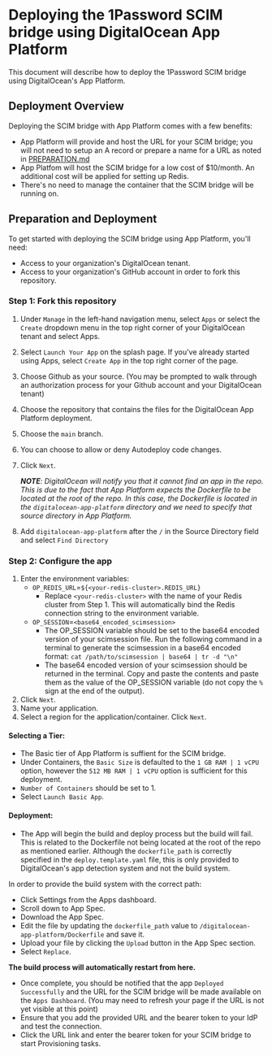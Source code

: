# Deploying the 1Password SCIM bridge using DigitalOcean App Platform
This document will describe how to deploy the 1Password SCIM bridge using DigitalOcean's App Platform.

## Deployment Overview

Deploying the SCIM bridge with App Platform comes with a few benefits:
* App Platform will provide and host the URL for your SCIM bridge; you will not need to setup an A record or prepare a name for a URL as noted in [PREPARATION.md](PREPARATION.md)
* App Platfom will host the SCIM bridge for a low cost of $10/month. An additional cost will be applied for setting up Redis.
* There's no need to manage the container that the SCIM bridge will be running on.

## Preparation and Deployment
To get started with deploying the SCIM bridge using App Platform, you'll need:
* Access to your organization's DigitalOcean tenant.
* Access to your organization's GitHub account in order to fork this repository.

### Step 1: Fork this repository

1. Under ```Manage``` in the left-hand navigation menu, select ```Apps``` or select the ```Create``` dropdown menu in the top right corner of your DigitalOcean tenant and select Apps.
2. Select ```Launch Your App``` on the splash page. If you've already started using Apps, select ```Create App``` in the top right corner of the page.
3. Choose Github as your source. (You may be prompted to walk through an authorization process for your Github account and your DigitalOcean tenant)
4. Choose the repository that contains the files for the DigitalOcean App Platform deployment.
5. Choose the ```main``` branch.
6. You can choose to allow or deny Autodeploy code changes.
7. Click ```Next```.

    ***NOTE**: DigitalOcean will notify you that it cannot find an app in the repo. This is due to the fact that App Platform expects the Dockerfile to be located at the root of the repo. In this case, the Dockerfile is located in the ```digitalocean-app-platform``` directory and we need to specify that source directory in App Platform.*

8. Add ```digitalocean-app-platform``` after the ```/``` in the Source Directory field and select ```Find Directory```

### Step 2: Configure the app

1. Enter the environment variables:
    * `OP_REDIS_URL`=`${<your-redis-cluster>.REDIS_URL}`
        * Replace `<your-redis-cluster>` with the name of your Redis cluster from Step 1. This will automatically bind the Redis connection string to the environment variable.
    * `OP_SESSION`=`<base64_encoded_scimsession>`
        * The OP_SESSION variable should be set to the base64 encoded version of your scimsession file. Run the following command in a terminal to generate the scimsession in a base64 encoded format: ```cat /path/to/scimsession | base64 | tr -d "\n"```
        * The base64 encoded version of your scimsession should be returned in the terminal. Copy and paste the contents and paste them as the value of the OP_SESSION variable (do not copy the ```%``` sign at the end of the output).
3.  Click ```Next```.
4.  Name your application.
5.  Select a region for the application/container. Click ```Next```.

#### Selecting a Tier:

* The Basic tier of App Platform is suffient for the SCIM bridge.
* Under Containers, the ```Basic Size``` is defaulted to the ```1 GB RAM | 1 vCPU``` option, however the ```512 MB RAM | 1 vCPU``` option is sufficient for this deployment.
* ```Number of Containers``` should be set to 1.
* Select ```Launch Basic App```.

#### Deployment:

* The App will begin the build and deploy process but the build will fail. This is related to the Dockerfile not being located at the root of the repo as mentioned earlier. Although the ```dockerfile_path``` is correctly specified in the ```deploy.template.yaml``` file, this is only provided to DigitalOcean's app detection system and not the build system.

In order to provide the build system with the correct path:

* Click Settings from the Apps dashboard.
* Scroll down to App Spec.
* Download the App Spec.
* Edit the file by updating the ```dockerfile_path``` value to ```/digitalocean-app-platform/Dockerfile``` and save it.
* Upload your file by clicking the ```Upload``` button in the App Spec section.
* Select `Replace`.

**The build process will automatically restart from here.**
* Once complete, you should be notified that the app ```Deployed Successfully``` and the URL for the SCIM bridge will be made available on the ```Apps Dashboard```. (You may need to refresh your page if the URL is not yet visible at this point)
* Ensure that you add the provided URL and the bearer token to your IdP and test the connection.
* Click the URL link and enter the bearer token for your SCIM bridge to start Provisioning tasks.
